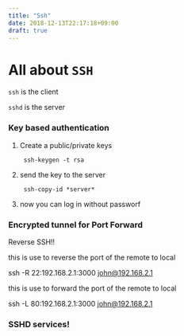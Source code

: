 ```yaml
---
title: "Ssh"
date: 2018-12-13T22:17:18+09:00
draft: true
---
```


# All about `SSH`

`ssh` is the client

`sshd` is the server

### Key based authentication

1. Create a public/private keys

		ssh-keygen -t rsa 

2. send the key to the server

		ssh-copy-id *server*

3. now you can log in without passworf

### Encrypted tunnel for Port Forward

Reverse SSH!!

this is use to reverse the port of the remote to local

ssh -R 22:192.168.2.1:3000 john@192.168.2.1

this is use to forward the port of the remote to local

ssh -L 80:192.168.2.1:3000 john@192.168.2.1


### SSHD services!
